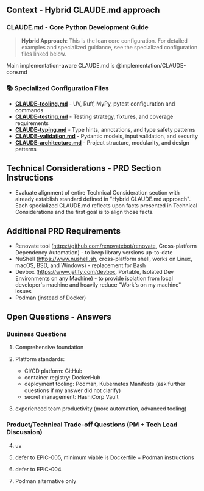 ## Context - Hybrid CLAUDE.md approach

### CLAUDE.md - Core Python Development Guide

> **Hybrid Approach**: This is the lean core configuration. For detailed examples and specialized guidance, see the specialized configuration files linked below.

Main implementation-aware CLAUDE.md is @implementation/CLAUDE-core.md

### 📚 Specialized Configuration Files
- **[CLAUDE-tooling.md](@implementation/CLAUDE-tooling.md)** - UV, Ruff, MyPy, pytest configuration and commands
- **[CLAUDE-testing.md](@implementation/CLAUDE-testing.md)** - Testing strategy, fixtures, and coverage requirements
- **[CLAUDE-typing.md](@implementation/CLAUDE-typing.md)** - Type hints, annotations, and type safety patterns
- **[CLAUDE-validation.md](@implementation/CLAUDE-validation.md)** - Pydantic models, input validation, and security
- **[CLAUDE-architecture.md](@implementation/CLAUDE-architecture.md)** - Project structure, modularity, and design patterns

## Technical Considerations - PRD Section Instructions

- Evaluate alignment of entire Technical Consideration section with already establish standard defined in "Hybrid CLAUDE.md approach". Each specialized CLAUDE.md reflects upon facts presented in Technical Considerations and the first goal is to align those facts.

## Additional PRD Requirements

- Renovate tool (https://github.com/renovatebot/renovate, Cross-platform Dependency Automation) - to keep library versions up-to-date
- NuShell (https://www.nushell.sh, cross-platform shell, works on Linux, macOS, BSD, and Windows) - replacement for Bash
- Devbox (https://www.jetify.com/devbox, Portable, Isolated Dev Environments on any Machine) - to provide isolation from local developer's machine and heavily reduce "Work's on my machine" issues
- Podman (instead of Docker)

## Open Questions - Answers

### Business Questions

1. Comprehensive foundation
2. Platform standards:
    - CI/CD platform: GitHub
    - container registry: DockerHub
    - deployment tooling: Podman, Kubernetes Manifests (ask further questions if my answer did not clarify)
    - secret management: HashiCorp Vault

3. experienced team productivity (more automation, advanced tooling)

### Product/Technical Trade-off Questions (PM + Tech Lead Discussion)

4. uv

5. defer to EPIC-005, minimum viable is Dockerfile + Podman instructions

6. defer to EPIC-004

7. Podman alternative only
